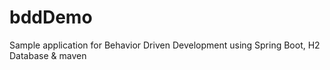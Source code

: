 # bddDemo
Sample application for Behavior Driven Development using Spring Boot, H2 Database &amp; maven
